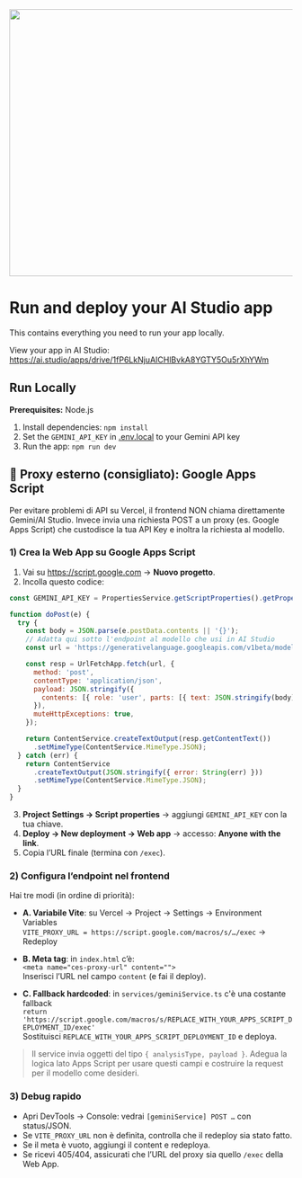 <div align="center">
<img width="1200" height="475" alt="GHBanner" src="https://github.com/user-attachments/assets/0aa67016-6eaf-458a-adb2-6e31a0763ed6" />
</div>

# Run and deploy your AI Studio app

This contains everything you need to run your app locally.

View your app in AI Studio: https://ai.studio/apps/drive/1fP6LkNjuAICHlBvkA8YGTY5Ou5rXhYWm

## Run Locally

**Prerequisites:**  Node.js


1. Install dependencies:
   `npm install`
2. Set the `GEMINI_API_KEY` in [.env.local](.env.local) to your Gemini API key
3. Run the app:
   `npm run dev`



## 🔌 Proxy esterno (consigliato): Google Apps Script

Per evitare problemi di API su Vercel, il frontend NON chiama direttamente Gemini/AI Studio.
Invece invia una richiesta POST a un proxy (es. Google Apps Script) che custodisce la tua API Key
e inoltra la richiesta al modello.

### 1) Crea la Web App su Google Apps Script
1. Vai su https://script.google.com → **Nuovo progetto**.
2. Incolla questo codice:

```js
const GEMINI_API_KEY = PropertiesService.getScriptProperties().getProperty('GEMINI_API_KEY');

function doPost(e) {
  try {
    const body = JSON.parse(e.postData.contents || '{}');
    // Adatta qui sotto l'endpoint al modello che usi in AI Studio
    const url = 'https://generativelanguage.googleapis.com/v1beta/models/gemini-pro:generateContent?key=' + GEMINI_API_KEY;

    const resp = UrlFetchApp.fetch(url, {
      method: 'post',
      contentType: 'application/json',
      payload: JSON.stringify({
        contents: [{ role: 'user', parts: [{ text: JSON.stringify(body) }]}]
      }),
      muteHttpExceptions: true,
    });

    return ContentService.createTextOutput(resp.getContentText())
      .setMimeType(ContentService.MimeType.JSON);
  } catch (err) {
    return ContentService
      .createTextOutput(JSON.stringify({ error: String(err) }))
      .setMimeType(ContentService.MimeType.JSON);
  }
}
```

3. **Project Settings → Script properties** → aggiungi `GEMINI_API_KEY` con la tua chiave.
4. **Deploy → New deployment → Web app** → accesso: **Anyone with the link**.
5. Copia l’URL finale (termina con `/exec`).

### 2) Configura l’endpoint nel frontend
Hai tre modi (in ordine di priorità):

- **A. Variabile Vite**: su Vercel → Project → Settings → Environment Variables  
  `VITE_PROXY_URL = https://script.google.com/macros/s/…/exec` → Redeploy

- **B. Meta tag**: in `index.html` c’è:  
  `<meta name="ces-proxy-url" content="">`  
  Inserisci l’URL nel campo `content` (e fai il deploy).

- **C. Fallback hardcoded**: in `services/geminiService.ts` c'è una costante fallback  
  `return 'https://script.google.com/macros/s/REPLACE_WITH_YOUR_APPS_SCRIPT_DEPLOYMENT_ID/exec'`  
  Sostituisci `REPLACE_WITH_YOUR_APPS_SCRIPT_DEPLOYMENT_ID` e deploya.

> Il service invia oggetti del tipo `{ analysisType, payload }`. Adegua la logica lato Apps Script per usare questi campi e costruire la request per il modello come desideri.

### 3) Debug rapido
- Apri DevTools → Console: vedrai `[geminiService] POST …` con status/JSON.
- Se `VITE_PROXY_URL` non è definita, controlla che il redeploy sia stato fatto.
- Se il meta è vuoto, aggiungi il content e redeploya.
- Se ricevi 405/404, assicurati che l’URL del proxy sia quello `/exec` della Web App.
